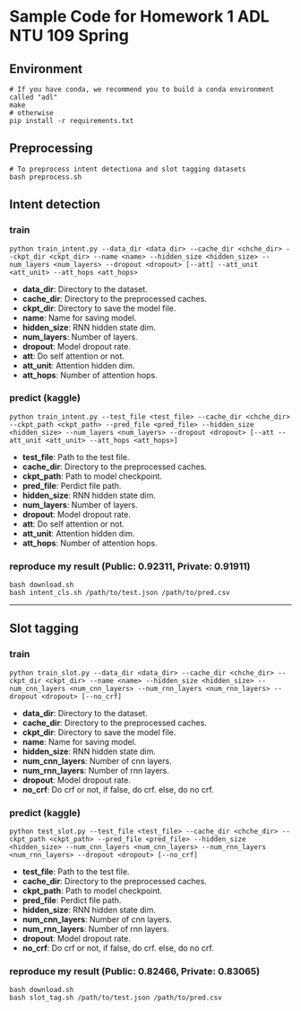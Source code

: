 # Sample Code for Homework 1 ADL NTU 109 Spring

## Environment
```shell
# If you have conda, we recommend you to build a conda environment called "adl"
make
# otherwise
pip install -r requirements.txt
```

## Preprocessing
```shell
# To preprocess intent detectiona and slot tagging datasets
bash preprocess.sh
```

## Intent detection
### train
```shell
python train_intent.py --data_dir <data_dir> --cache_dir <chche_dir> --ckpt_dir <ckpt_dir> --name <name> --hidden_size <hidden_size> --num_layers <num_layers> --dropout <dropout> [--att] --att_unit <att_unit> --att_hops <att_hops>
```
* **data_dir**: Directory to the dataset.
* **cache_dir**: Directory to the preprocessed caches.
* **ckpt_dir**: Directory to save the model file.
* **name**: Name for saving model.
* **hidden_size**: RNN hidden state dim.
* **num_layers**: Number of layers.
* **dropout**: Model dropout rate.
* **att**: Do self attention or not.
* **att_unit**: Attention hidden dim.
* **att_hops**: Number of attention hops.

### predict (kaggle)
```shell
python train_intent.py --test_file <test_file> --cache_dir <chche_dir> --ckpt_path <ckpt_path> --pred_file <pred_file> --hidden_size <hidden_size> --num_layers <num_layers> --dropout <dropout> [--att --att_unit <att_unit> --att_hops <att_hops>]
```
* **test_file**: Path to the test file.
* **cache_dir**: Directory to the preprocessed caches.
* **ckpt_path**: Path to model checkpoint.
* **pred_file**: Perdict file path.
* **hidden_size**: RNN hidden state dim.
* **num_layers**: Number of layers.
* **dropout**: Model dropout rate.
* **att**: Do self attention or not.
* **att_unit**: Attention hidden dim.
* **att_hops**: Number of attention hops.


### reproduce my result (Public: 0.92311, Private: 0.91911)
```shell
bash download.sh
bash intent_cls.sh /path/to/test.json /path/to/pred.csv
```

---

## Slot tagging
### train
```shell
python train_slot.py --data_dir <data_dir> --cache_dir <chche_dir> --ckpt_dir <ckpt_dir> --name <name> --hidden_size <hidden_size> --num_cnn_layers <num_cnn_layers> --num_rnn_layers <num_rnn_layers> --dropout <dropout> [--no_crf]
```
* **data_dir**: Directory to the dataset.
* **cache_dir**: Directory to the preprocessed caches.
* **ckpt_dir**: Directory to save the model file.
* **name**: Name for saving model.
* **hidden_size**: RNN hidden state dim.
* **num_cnn_layers**: Number of cnn layers.
* **num_rnn_layers**: Number of rnn layers.
* **dropout**: Model dropout rate.
* **no_crf**: Do crf or not, if false, do crf. else, do no crf.

### predict (kaggle)
```shell
python test_slot.py --test_file <test_file> --cache_dir <chche_dir> --ckpt_path <ckpt_path> --pred_file <pred_file> --hidden_size <hidden_size> --num_cnn_layers <num_cnn_layers> --num_rnn_layers <num_rnn_layers> --dropout <dropout> [--no_crf]
```
* **test_file**: Path to the test file.
* **cache_dir**: Directory to the preprocessed caches.
* **ckpt_path**: Path to model checkpoint.
* **pred_file**: Perdict file path.
* **hidden_size**: RNN hidden state dim.
* **num_cnn_layers**: Number of cnn layers.
* **num_rnn_layers**: Number of rnn layers.
* **dropout**: Model dropout rate.
* **no_crf**: Do crf or not, if false, do crf. else, do no crf.

### reproduce my result (Public: 0.82466, Private: 0.83065)
```shell
bash download.sh
bash slot_tag.sh /path/to/test.json /path/to/pred.csv
```